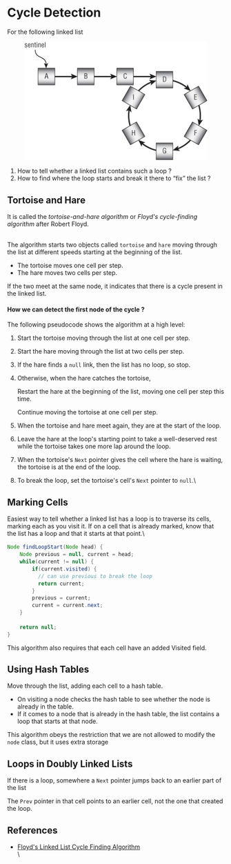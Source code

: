 # Cycle Detection

For the following linked list&#x20;

<figure><img src="../.gitbook/assets/image (8).png" alt=""><figcaption></figcaption></figure>

1. How to tell whether a linked list contains such a loop ?
2. How to find where the loop starts and break it there to “fix” the list ?&#x20;

## Tortoise and Hare <a href="#head-3-41" id="head-3-41"></a>

It is called the _tortoise-and-hare algorithm_ or _Floyd's cycle-finding algorithm_ after Robert Floyd.

\
The algorithm starts two objects called `tortoise` and `hare` moving through the list at different speeds starting at the beginning of the list.&#x20;

* The tortoise moves one cell per step.&#x20;
* The hare moves two cells per step.

If the two meet at the same node, it indicates that there is a cycle present in the linked list.



#### How we can detect the first node of the cycle ?

The following pseudocode shows the algorithm at a high level:

1. Start the tortoise moving through the list at one cell per step.&#x20;
2. Start the hare moving through the list at two cells per step.
3. If the hare finds a `null` link, then the list has no loop, so stop.
4.  Otherwise, when the hare catches the tortoise,

    Restart the hare at the beginning of the list, moving one cell per step this time.&#x20;

    Continue moving the tortoise at one cell per step.
5. When the tortoise and hare meet again, they are at the start of the loop.&#x20;
6. Leave the hare at the loop's starting point to take a well-deserved rest while the tortoise takes one more lap around the loop.&#x20;
7. When the tortoise's `Next` pointer gives the cell where the hare is waiting, the tortoise is at the end of the loop.
8. To break the loop, set the tortoise's cell's `Next` pointer to `null`.\


## Marking Cells <a href="#head-3-37" id="head-3-37"></a>

Easiest way to tell whether a linked list has a loop is to traverse its cells, marking each as you visit it. If on a cell that is already marked, know that the list has a loop and that it starts at that point.\


```java
Node findLoopStart(Node head) {
    Node previous = null, current = head;
    while(current != null) {
        if(current.visited) {
          // can use previous to break the loop
          return current;
        }
        previous = current;
        current = current.next;
    }
    
    return null;
}
```

This algorithm also requires that each cell have an added Visited field.

## Using Hash Tables <a href="#head-3-38" id="head-3-38"></a>

Move through the list, adding each cell to a hash table.

* On visiting a node checks the hash table to see whether the node is already in the table.&#x20;
* If it comes to a node that is already in the hash table, the list contains a loop that starts at that node.

This algorithm obeys the restriction that we are not allowed to modify the `node` class, but it uses extra storage



## Loops in Doubly Linked Lists <a href="#head-3-42" id="head-3-42"></a>

If there is a loop, somewhere a `Next` pointer jumps back to an earlier part of the list

The `Prev` pointer in that cell points to an earlier cell, not the one that created the loop.

## References&#x20;

* [Floyd's Linked List Cycle Finding Algorithm\
  ](https://cp-algorithms.com/others/tortoise\_and\_hare.html)\
